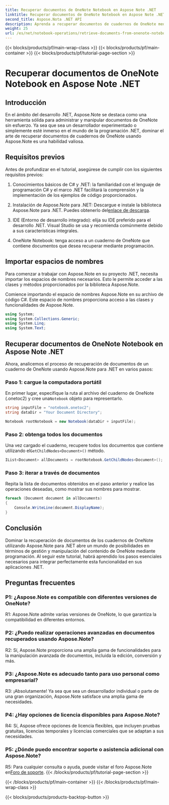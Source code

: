 ```yaml
---
title: Recuperar documentos de OneNote Notebook en Aspose Note .NET
linktitle: Recuperar documentos de OneNote Notebook en Aspose Note .NET
second_title: Aspose.Nota .NET API
description: Aprenda a recuperar documentos de cuadernos de OneNote mediante programación utilizando Aspose.Note para .NET, lo que permite una integración y manipulación perfectas.
weight: 25
url: /es/net/notebook-operations/retrieve-documents-from-onenote-notebook/
---
```


{{< blocks/products/pf/main-wrap-class >}}
{{< blocks/products/pf/main-container >}}
{{< blocks/products/pf/tutorial-page-section >}}

# Recuperar documentos de OneNote Notebook en Aspose Note .NET

## Introducción

En el ámbito del desarrollo .NET, Aspose.Note se destaca como una herramienta sólida para administrar y manipular documentos de OneNote sin esfuerzo. Ya sea que sea un desarrollador experimentado o simplemente esté inmerso en el mundo de la programación .NET, dominar el arte de recuperar documentos de cuadernos de OneNote usando Aspose.Note es una habilidad valiosa.

## Requisitos previos

Antes de profundizar en el tutorial, asegúrese de cumplir con los siguientes requisitos previos:

1. Conocimientos básicos de C# y .NET: la familiaridad con el lenguaje de programación C# y el marco .NET facilitará la comprensión y la implementación de los ejemplos de código proporcionados.

2.  Instalación de Aspose.Note para .NET: Descargue e instale la biblioteca Aspose.Note para .NET. Puedes obtenerlo del[enlace de descarga](https://releases.aspose.com/note/net/).

3. IDE (Entorno de desarrollo integrado): elija su IDE preferido para el desarrollo .NET. Visual Studio se usa y recomienda comúnmente debido a sus características integrales.

4. OneNote Notebook: tenga acceso a un cuaderno de OneNote que contiene documentos que desea recuperar mediante programación.

## Importar espacios de nombres

Para comenzar a trabajar con Aspose.Note en su proyecto .NET, necesita importar los espacios de nombres necesarios. Esto le permite acceder a las clases y métodos proporcionados por la biblioteca Aspose.Note.

Comience importando el espacio de nombres Aspose.Note en su archivo de código C#. Este espacio de nombres proporciona acceso a las clases y funcionalidades de Aspose.Note.

```csharp
using System;
using System.Collections.Generic;
using System.Linq;
using System.Text;
```

## Recuperar documentos de OneNote Notebook en Aspose Note .NET

Ahora, analicemos el proceso de recuperación de documentos de un cuaderno de OneNote usando Aspose.Note para .NET en varios pasos:

### Paso 1: cargue la computadora portátil

 En primer lugar, especifique la ruta al archivo del cuaderno de OneNote (.onetoc2) y cree una`Notebook` objeto para representarlo.

```csharp
string inputFile = "notebook.onetoc2";
string dataDir = "Your Document Directory";

Notebook rootNotebook = new Notebook(dataDir + inputFile);
```

### Paso 2: obtenga todos los documentos

 Una vez cargado el cuaderno, recupere todos los documentos que contiene utilizando el`GetChildNodes<Document>()` método.

```csharp
IList<Document> allDocuments = rootNotebook.GetChildNodes<Document>();
```

### Paso 3: iterar a través de documentos

Repita la lista de documentos obtenidos en el paso anterior y realice las operaciones deseadas, como mostrar sus nombres para mostrar.

```csharp
foreach (Document document in allDocuments) 
{
    Console.WriteLine(document.DisplayName);
}
```

## Conclusión

Dominar la recuperación de documentos de los cuadernos de OneNote utilizando Aspose.Note para .NET abre un mundo de posibilidades en términos de gestión y manipulación del contenido de OneNote mediante programación. Al seguir este tutorial, habrá aprendido los pasos esenciales necesarios para integrar perfectamente esta funcionalidad en sus aplicaciones .NET.

## Preguntas frecuentes

### P1: ¿Aspose.Note es compatible con diferentes versiones de OneNote?

R1: Aspose.Note admite varias versiones de OneNote, lo que garantiza la compatibilidad en diferentes entornos.

### P2: ¿Puedo realizar operaciones avanzadas en documentos recuperados usando Aspose.Note?

R2: Sí, Aspose.Note proporciona una amplia gama de funcionalidades para la manipulación avanzada de documentos, incluida la edición, conversión y más.

### P3: ¿Aspose.Note es adecuado tanto para uso personal como empresarial?

R3: ¡Absolutamente! Ya sea que sea un desarrollador individual o parte de una gran organización, Aspose.Note satisface una amplia gama de necesidades.

### P4: ¿Hay opciones de licencia disponibles para Aspose.Note?

R4: Sí, Aspose ofrece opciones de licencia flexibles, que incluyen pruebas gratuitas, licencias temporales y licencias comerciales que se adaptan a sus necesidades.

### P5: ¿Dónde puedo encontrar soporte o asistencia adicional con Aspose.Note?

 R5: Para cualquier consulta o ayuda, puede visitar el foro Aspose.Note en[Foro de soporte](https://forum.aspose.com/c/note/28).
{{< /blocks/products/pf/tutorial-page-section >}}

{{< /blocks/products/pf/main-container >}}
{{< /blocks/products/pf/main-wrap-class >}}

{{< blocks/products/products-backtop-button >}}
